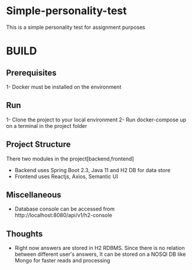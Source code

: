 # Simple-personality-test
This is a simple personality test for assignment purposes

# BUILD

Prerequisites
----------------
1- Docker must be installed on the environment

Run
--------
1- Clone the project to your local environment
2- Run docker-compose up on a terminal in the project folder

Project Structure
-----------------

There two modules in the project[backend,frontend]
  - Backend uses Spring Boot 2.3, Java 11 and H2 DB for data store
  - Frontend uses Reactjs, Axios, Semantic UI
  
Miscellaneous
-------------

- Database console can be accessed from http://localhost:8080/api/v1/h2-console

Thoughts
-----------
- Right now answers are stored in H2 RDBMS. Since there is no relation between different user's answers, It can be stored on a NOSQl DB like Mongo for faster reads and processing
